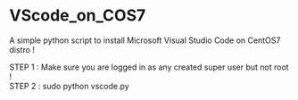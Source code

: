 # VScode_on_COS7
A simple python script to install Microsoft Visual Studio Code on CentOS7 distro ! 

STEP 1 : Make sure you are logged in as any created super user but not root !  
STEP 2 : sudo python vscode.py
